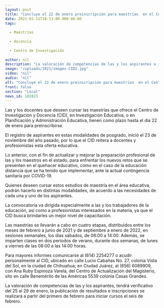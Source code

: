```yaml
---
layout: post
title: "Concluye el 22 de enero preinscripción para maestrías  en el Centro de Investigación y Docencia"
date: 2021-01-11T18:13:00.000-06:00
tags:
  
  - Maestrías
  
  - docencia
  
  - Centro de Investigación
  
author: nil
description: "La valoración de competencias de las y los aspirantes a ingresar a las especialidades de Investigación Educativa, y de Planificación y Administración Educativa será del 25 al 29 de enero"
image: "/uploads/2021/images-CID2.jpg"
video: "nil"
audio: "nil"
alt: "Concluye el 22 de enero preinscripción para maestrías  en el Centro de Investigación y Docencia"
front: false
section: "Local"
news_id: 182023
---
```


Las y los docentes que deseen cursar las maestrías que ofrece el Centro de Investigación y Docencia (CID), en Investigación Educativa, o en Planificación y Administración Educativa, tienen como plazo hasta el día 22 de enero para preinscribirse.

El registro de aspirantes en estas modalidades de posgrado, inició el 23 de noviembre del año pasado, por lo que el CID reitera a docentes y profesionistas  esta oferta educativa.

Lo anterior, con el fin de actualizar y mejorar la preparación profesional de las y los maestros en el estado, para enfrentar los nuevos retos que se presenten en el quehacer educativo, como en el caso de la educación distancia que se ha tenido que implementar, ante la actual contingencia sanitaria por COVID-19.

Quienes deseen cursar estos estudios de maestría en el área educativa, podrán hacerlo en distintas modalidades, de acuerdo a las necesidades de cada una y uno de los aspirantes.

La convocatoria va dirigida especialmente a las y los trabajadores de la educación, así como a profesionistas interesados en la materia, ya que el CID busca brindarles un mejor nivel de capacitación.

Las maestrías se llevarán a cabo en cuatro etapas, distribuidos entre los meses de febrero a junio de 2021 y de septiembre a enero de 2022, en sesiones semanales, los días sábados, de 08:00 a 14:00. Además, se imparten clases en dos periodos de verano, durante dos semanas, de lunes a viernes de las 08:00 a las 14:00 horas.

Para mayores informes comunicarse al (614) 2254277 o acudir personalmente al CID, ubicado en calle Lucio Cabañas No. 27, colonia Vista del Sol, en la ciudad de Chihuahua; en Ciudad Juárez, al (656)  6089909, con Ana Ruby Espinoza Varela, del Centro de Actualización del Magisterio, sito en calle Benemérito de las Américas 5539 colonia Casas Grandes.

La valoración de competencias de las y los aspirantes, tendrá verificativo del 25 al 29 de enero,  la publicación de resultados e inscripciones se realizará a partir del primero de febrero para iniciar cursos el seis de febrero.